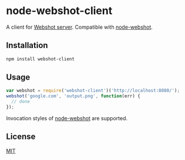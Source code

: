 # node-webshot-client

A client for [Webshot server](https://github.com/60devs/node-webshot-server).
Compatible with [node-webshot](https://github.com/brenden/node-webshot).

## Installation

```sh
npm install webshot-client
```

## Usage

```js
var webshot = require('webshot-client')('http://localhost:8080/');
webshot('google.com', 'output.png', function(err) {
  // done
});
```

Invocation styles of [node-webshot](https://github.com/brenden/node-webshot) are supported.

## License

[MIT](LICENSE)